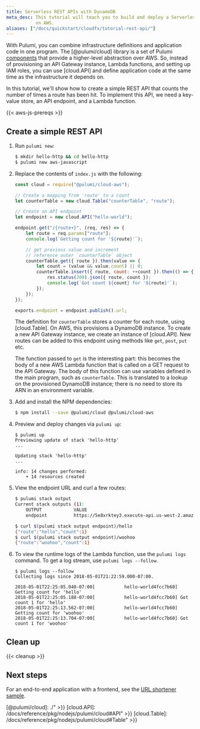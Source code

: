 ```yaml
---
title: Serverless REST APIs with DynamoDB
meta_desc: This tutorial will teach you to build and deploy a Serverless REST API with DynamoDB
           on AWS.
aliases: ["/docs/quickstart/cloudfx/tutorial-rest-api/"]
---
```


With Pulumi, you can combine infrastructure definitions and application code in one program. The [@pulumi/cloud] library is a set of Pulumi [components](/docs/intro/concepts/programming-model#components) that provide a higher-level abstraction over AWS. So, instead of provisioning an API Gateway instance, Lambda functions, and setting up IAM roles, you can use [cloud.API] and define application code at the same time as the infrastructure it depends on.

In this tutorial, we'll show how to create a simple REST API that counts the number of times a route has been hit. To implement this API, we need a key-value store, an API endpoint, and a Lambda function.

{{< aws-js-prereqs >}}

## Create a simple REST API

1. Run `pulumi new`:

    ```bash
    $ mkdir hello-http && cd hello-http
    $ pulumi new aws-javascript
    ```

1. Replace the contents of `index.js` with the following:

    ```javascript
    const cloud = require("@pulumi/cloud-aws");

    // Create a mapping from 'route' to a count
    let counterTable = new cloud.Table("counterTable", "route");

    // Create an API endpoint
    let endpoint = new cloud.API("hello-world");

    endpoint.get("/{route+}", (req, res) => {
        let route = req.params["route"];
        console.log(`Getting count for '${route}'`);

        // get previous value and increment
        // reference outer `counterTable` object
        counterTable.get({ route }).then(value => {
            let count = (value && value.count) || 0;
            counterTable.insert({ route, count: ++count }).then(() => {
                res.status(200).json({ route, count });
                console.log(`Got count ${count} for '${route}'`);
            });
        });
    });

    exports.endpoint = endpoint.publish().url;
    ```

    The definition for `counterTable` stores a counter for each route, using [cloud.Table]. On AWS, this provisions a DynamoDB instance. To create a new API Gateway instance, we create an instance of [cloud.API]. New routes can be added to this endpoint using methods like `get`, `post`, `put` etc.

    The function passed to `get` is the interesting part: this becomes the body of a new AWS Lambda function that is called on a GET request to the API Gateway. The body of this function can use variables defined in the main program, such as `counterTable`. This is translated to a lookup on the provisioned DynamoDB instance; there is no need to store its ARN in an environment variable.

1. Add and install the NPM dependencies:

    ```bash
    $ npm install --save @pulumi/cloud @pulumi/cloud-aws
    ```

1. Preview and deploy changes via `pulumi up`:

    ```
    $ pulumi up
    Previewing update of stack 'hello-http'
    ...

    Updating stack 'hello-http'
    ...

    info: 14 changes performed:
        + 14 resources created
    ```

1. View the endpoint URL and curl a few routes:

    ```bash
    $ pulumi stack output
    Current stack outputs (1):
        OUTPUT            VALUE
        endpoint          https://5e8xrktey3.execute-api.us-west-2.amazonaws.com/stage/

    $ curl $(pulumi stack output endpoint)/hello
    {"route":"hello","count":1}
    $ curl $(pulumi stack output endpoint)/woohoo
    {"route":"woohoo","count":1}
    ```

1. To view the runtime logs of the Lambda function, use the `pulumi logs` command. To get a log stream, use `pulumi logs --follow`.

    ```
    $ pulumi logs --follow
    Collecting logs since 2018-05-01T21:22:59.000-07:00.

    2018-05-01T22:25:05.040-07:00[           hello-world4fcc7b60] Getting count for 'hello'
    2018-05-01T22:25:05.188-07:00[           hello-world4fcc7b60] Got count 1 for 'hello'
    2018-05-01T22:25:13.562-07:00[           hello-world4fcc7b60] Getting count for 'woohoo'
    2018-05-01T22:25:13.704-07:00[           hello-world4fcc7b60] Got count 1 for 'woohoo'
    ```

## Clean up

{{< cleanup >}}

## Next steps

For an end-to-end application with a frontend, see the [URL shortener sample](https://github.com/pulumi/examples/tree/master/cloud-ts-url-shortener).

<!-- LINKS -->
[@pulumi/cloud]: ./" >}}
[cloud.API]: /docs/reference/pkg/nodejs/pulumi/cloud#API" >}}
[cloud.Table]: /docs/reference/pkg/nodejs/pulumi/cloud#Table" >}}
<!-- END LINKS -->
